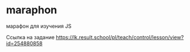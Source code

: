 # maraphon
марафон для изучения JS

Ссылка на задание https://lk.result.school/pl/teach/control/lesson/view?id=254880858
